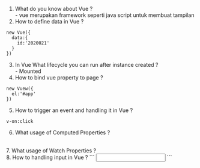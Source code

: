 1. What do you know about Vue ?
<br /> - vue merupakan framework seperti java script untuk membuat tampilan
2. How to define data in Vue ?
```
new Vue({
  data:{
    id:'2020021'
  }
})
```
3. In Vue What lifecycle you can run after instance created ?
<br /> - Mounted
4. How to bind vue property to page ? 
```
new Vuew({
  el:'#app'
})
```
5. How to trigger an event and handling it in Vue ? 
```
v-on:click
```
6. What usage of Computed Properties ?  
<br />
7. What usage of Watch Properties ?
<br /> 
8. How to handling input in Vue ?
```
<input v-model="text">
```
